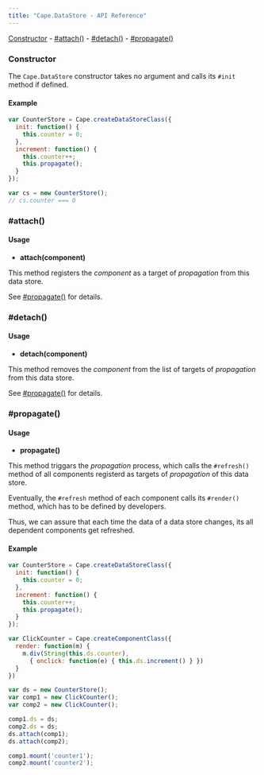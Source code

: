```yaml
---
title: "Cape.DataStore - API Reference"
---
```


[Constructor](#constructor) -
[#attach()](#attach) -
[#detach()](#detach) -
[#propagate()](#propagate)

<a class="anchor" id="constructor"></a>
### Constructor

The `Cape.DataStore` constructor takes no argument and calls its `#init` method
if defined.
#### Example

```javascript
var CounterStore = Cape.createDataStoreClass({
  init: function() {
    this.counter = 0;
  },
  increment: function() {
    this.counter++;
    this.propagate();
  }
});

var cs = new CounterStore();
// cs.counter === 0
```

<a class="anchor" id="attach"></a>
### #attach()

#### Usage

* **attach(component)**

This method registers the _component_ as a target of _propagation_ from this data store.

See [#propagate()](#propagate) for details.


<a class="anchor" id="detach"></a>
### #detach()

#### Usage

* **detach(component)**

This method removes the _component_ from the list of targets of _propagation_ from this data store.

See [#propagate()](#propagate) for details.

<a class="anchor" id="propagate"></a>
### #propagate()

#### Usage

* **propagate()**

This method triggars the _propagation_ process, which calls the `#refresh()` method
of all components registerd as targets of _propagation_ of this data store.

Eventually, the `#refresh` method of each component calls its `#render()` method,
which has to be defined by developers.

Thus, we can assure that each time the data of a data store changes,
its all dependent components get refreshed.

#### Example

```javascript
var CounterStore = Cape.createDataStoreClass({
  init: function() {
    this.counter = 0;
  },
  increment: function() {
    this.counter++;
    this.propagate();
  }
});

var ClickCounter = Cape.createComponentClass({
  render: function(m) {
    m.div(String(this.ds.counter),
      { onclick: function(e) { this.ds.increment() } })
  }
})

var ds = new CounterStore();
var comp1 = new ClickCounter();
var comp2 = new ClickCounter();

comp1.ds = ds;
comp2.ds = ds;
ds.attach(comp1);
ds.attach(comp2);

comp1.mount('counter1');
comp2.mount('counter2');
```
